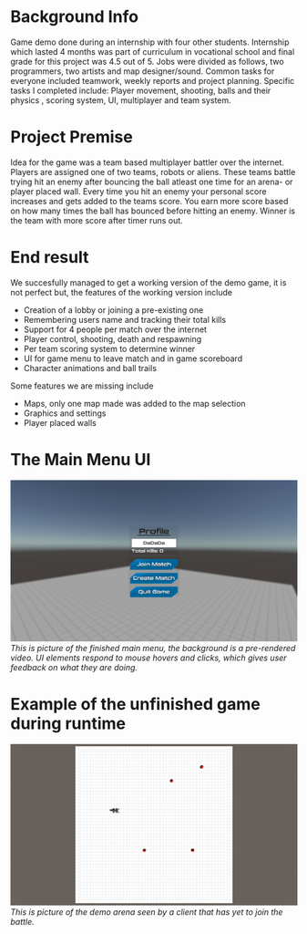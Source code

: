 # Background Info
Game demo done during an internship with four other students. Internship which lasted 4 months was part of curriculum in vocational school and final grade for this project was 4.5 out of 5. Jobs were divided as follows, two programmers, two artists and map designer/sound. Common tasks for everyone included teamwork, weekly reports and project planning. Specific tasks I completed include: Player movement, shooting, balls and their physics , scoring system, UI, multiplayer and team system.
 
# Project Premise
Idea for the game was a team based multiplayer battler over the internet. Players are assigned one of two teams, robots or aliens. These teams battle trying hit an enemy after bouncing the ball atleast one time for an arena- or player placed wall. Every time you hit an enemy your personal score increases and gets added to the teams score. You earn more score based on how many times the ball has bounced before hitting an enemy. Winner is the team with more score after timer runs out.
# End result
We succesfully managed to get a working version of the demo game, it is not perfect but, the features of the working version include 
- Creation of a lobby or joining a pre-existing one
- Remembering users name and tracking their total kills
- Support for 4 people per match over the internet
- Player control, shooting, death and respawning
- Per team scoring system to determine winner
- UI for game menu to leave match and in game scoreboard
- Character animations and ball trails

Some features we are missing include
- Maps, only one map made was added to the map selection
- Graphics and settings
- Player placed walls


# The Main Menu UI
![Image of finished menu](Images/menu.png?raw=true "Menu UI")
_This is picture of the finished main menu, the background is a pre-rendered video. UI elements respond to mouse hovers and clicks, which gives user feedback on what they are doing._

# Example of the unfinished game during runtime
![Image of unfinished game during run time](Images/boxmap.PNG?raw=true "Example map")
_This is picture of the demo arena seen by a client that has yet to join the battle._
